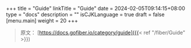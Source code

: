 +++
title = "Guide"
linkTitle = "Guide"
date = 2024-02-05T09:14:15+08:00
type = "docs"
description = ""
isCJKLanguage = true
draft = false
[menu.main]
    weight = 20
+++

> 原文： [https://docs.gofiber.io/category/guide]({{< ref "/fiber/Guide" >}})
